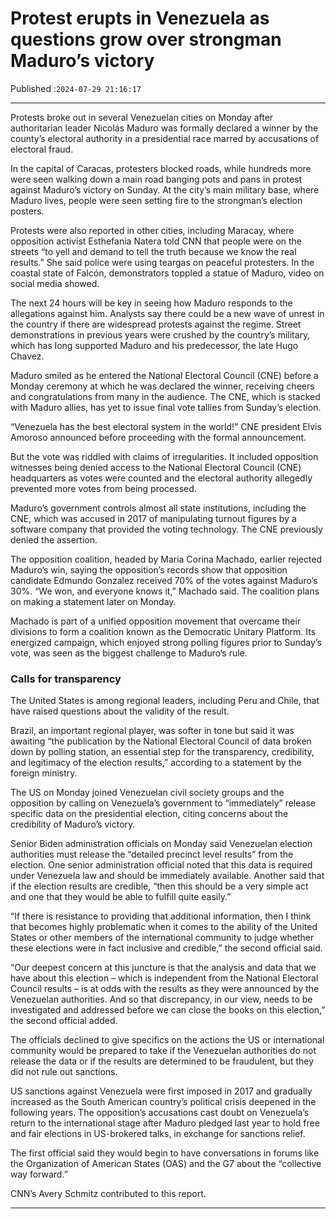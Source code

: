 # Protest erupts in Venezuela as questions grow over strongman Maduro’s victory

Published :`2024-07-29 21:16:17`

---

Protests broke out in several Venezuelan cities on Monday after authoritarian leader Nicolás Maduro was formally declared a winner by the county’s electoral authority in a presidential race marred by accusations of electoral fraud.

In the capital of Caracas, protesters blocked roads, while hundreds more were seen walking down a main road banging pots and pans in protest against Maduro’s victory on Sunday. At the city’s main military base, where Maduro lives, people were seen setting fire to the strongman’s election posters.

Protests were also reported in other cities, including Maracay, where opposition activist Esthefania Natera told CNN that people were on the streets “to yell and demand to tell the truth because we know the real results.” She said police were using teargas on peaceful protesters. In the coastal state of Falcón, demonstrators toppled a statue of Maduro, video on social media showed.

The next 24 hours will be key in seeing how Maduro responds to the allegations against him. Analysts say there could be a new wave of unrest in the country if there are widespread protests against the regime. Street demonstrations in previous years were crushed by the country’s military, which has long supported Maduro and his predecessor, the late Hugo Chavez.

Maduro smiled as he entered the National Electoral Council (CNE) before a Monday ceremony at which he was declared the winner, receiving cheers and congratulations from many in the audience. The CNE, which is stacked with Maduro allies, has yet to issue final vote tallies from Sunday’s election.

“Venezuela has the best electoral system in the world!” CNE president Elvis Amoroso announced before proceeding with the formal announcement.

But the vote was riddled with claims of irregularities. It included opposition witnesses being denied access to the National Electoral Council (CNE) headquarters as votes were counted and the electoral authority allegedly prevented more votes from being processed.

Maduro’s government controls almost all state institutions, including the CNE, which was accused in 2017 of manipulating turnout figures by a software company that provided the voting technology. The CNE previously denied the assertion.

The opposition coalition, headed by Maria Corina Machado, earlier rejected Maduro’s win, saying the opposition’s records show that opposition candidate Edmundo Gonzalez received 70% of the votes against Maduro’s 30%. “We won, and everyone knows it,” Machado said. The coalition plans on making a statement later on Monday.

Machado is part of a unified opposition movement that overcame their divisions to form a coalition known as the Democratic Unitary Platform. Its energized campaign, which enjoyed strong polling figures prior to Sunday’s vote, was seen as the biggest challenge to Maduro’s rule.

### Calls for transparency

The United States is among regional leaders, including Peru and Chile, that have raised questions about the validity of the result.

Brazil, an important regional player, was softer in tone but said it was awaiting “the publication by the National Electoral Council of data broken down by polling station, an essential step for the transparency, credibility, and legitimacy of the election results,” according to a statement by the foreign ministry.

The US on Monday joined Venezuelan civil society groups and the opposition by calling on Venezuela’s government to “immediately” release specific data on the presidential election, citing concerns about the credibility of Maduro’s victory.

Senior Biden administration officials on Monday said Venezuelan election authorities must release the “detailed precinct level results” from the election. One senior administration official noted that this data is required under Venezuela law and should be immediately available. Another said that if the election results are credible, “then this should be a very simple act and one that they would be able to fulfill quite easily.”

“If there is resistance to providing that additional information, then I think that becomes highly problematic when it comes to the ability of the United States or other members of the international community to judge whether these elections were in fact inclusive and credible,” the second official said.

“Our deepest concern at this juncture is that the analysis and data that we have about this election – which is independent from the National Electoral Council results – is at odds with the results as they were announced by the Venezuelan authorities. And so that discrepancy, in our view, needs to be investigated and addressed before we can close the books on this election,” the second official added.

The officials declined to give specifics on the actions the US or international community would be prepared to take if the Venezuelan authorities do not release the data or if the results are determined to be fraudulent, but they did not rule out sanctions.

US sanctions against Venezuela were first imposed in 2017 and gradually increased as the South American country’s political crisis deepened in the following years. The opposition’s accusations cast doubt on Venezuela’s return to the international stage after Maduro pledged last year to hold free and fair elections in US-brokered talks, in exchange for sanctions relief.

The first official said they would begin to have conversations in forums like the Organization of American States (OAS) and the G7 about the “collective way forward.”

CNN’s Avery Schmitz contributed to this report.

---

